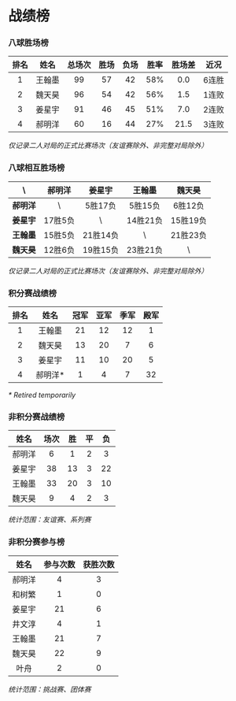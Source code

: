 # 战绩榜

### 八球胜场榜

| 排名 | 姓名   | 总场次 | 胜场 | 负场 | 胜率  | 胜场差 | 近况  |
| :--: | :---: | :---: | :--: | :--: | :--: | :---: | :---: |
| 1    | 王翰墨 | 99    | 57   | 42   | 58%  | 0.0   | 6连胜 |
| 2    | 魏天昊 | 96    | 54   | 42   | 56%  | 1.5   | 1连败 |
| 3    | 姜星宇 | 91    | 46   | 45   | 51%  | 7.0   | 2连败 |
| 4    | 郝明洋 | 60    | 16   | 44   | 27%  | 21.5  | 3连败 |

*仅记录二人对局的正式比赛场次（友谊赛除外、非完整对局除外）*

### 八球相互胜场榜

|    **\\**   | 郝明洋  | 姜星宇   | 王翰墨   | 魏天昊   |
| :---------: | :----: | :------: | :------: | :-----: |
| **郝明洋** |   \\     | 5胜17负  | 5胜15负  | 6胜12负  |
| **姜星宇** | 17胜5负  |   \\     | 14胜21负 | 15胜19负 |
| **王翰墨** | 15胜5负  | 21胜14负 |   \\     | 21胜23负 |
| **魏天昊** | 12胜6负  | 19胜15负 | 23胜21负 |   \\     |

*仅记录二人对局的正式比赛场次（友谊赛除外、非完整对局除外）*

### 积分赛战绩榜

| 排名 | 姓名    | 冠军 | 亚军  | 季军 | 殿军 |
| :-: | :-----: | :--: | :--: | :--: | :--: |
| 1   | 王翰墨   | 21   | 12   | 12   | 1    |
| 2   | 魏天昊   | 13   | 20   | 7    | 6    |
| 3   | 姜星宇   | 11   | 10   | 20   | 5    |
| 4   | 郝明洋\* | 1    | 4    | 7    | 32   |

*\* Retired temporarily*

### 非积分赛战绩榜

| 姓名   | 场次 | 胜   | 平   | 负   |
| :---: | :--: | :--: | :--: | :--: |
| 郝明洋 |  6   |  1   |  2   |  3   |
| 姜星宇 |  38  |  13  |  3   |  22  |
| 王翰墨 |  33  |  20  |  3   |  10  |
| 魏天昊 |  9   |  4   |  2   |  3   |

*统计范围：友谊赛、系列赛*

### 非积分赛参与榜

| 姓名   | 参与次数 | 获胜次数 |
| :----: | :-----: | :-----: |
| 郝明洋  |    4    |    3    |
| 和树繁  |    1    |    0    |
| 姜星宇  |   21    |    6    |
| 井文淳  |    4    |    1    |
| 王翰墨  |   21    |    7    |
| 魏天昊  |   22    |    9    |
| 叶舟    |    2    |    0    |

*统计范围：挑战赛、团体赛*